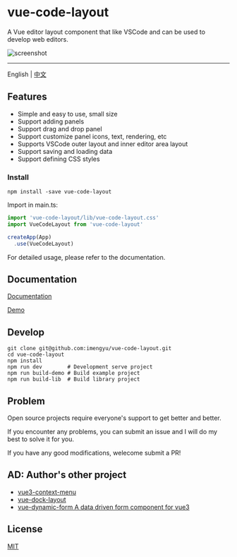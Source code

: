 
# vue-code-layout

A Vue editor layout component that like VSCode and can be used to develop web editors.

![screenshot](https://raw.githubusercontent.com/imengyu/vue-code-layout/master/screenshot/first.jpg)

---

English | [中文](./README.CN.md)

## Features

* Simple and easy to use, small size
* Support adding panels
* Support drag and drop panel
* Support customize panel icons, text, rendering, etc
* Supports VSCode outer layout and inner editor area layout
* Support saving and loading data
* Support defining CSS styles

### Install

```
npm install -save vue-code-layout
```

Import in main.ts:

```js
import 'vue-code-layout/lib/vue-code-layout.css'
import VueCodeLayout from 'vue-code-layout'

createApp(App)
  .use(VueCodeLayout)  

```

For detailed usage, please refer to the documentation.

## Documentation

[Documentation](https://imengyu.top/pages/vue-code-layout-docs/)

[Demo](https://imengyu.top/pages/vue-code-layout-demo/)

## Develop

```shell
git clone git@github.com:imengyu/vue-code-layout.git
cd vue-code-layout
npm install
npm run dev        # Development serve project
npm run build-demo # Build example project
npm run build-lib  # Build library project
```

## Problem

Open source projects require everyone's support to get better and better.

If you encounter any problems, you can submit an issue and I will do my best to solve it for you.

If you have any good modifications, welecome submit a PR!

## AD: Author's other project

* [vue3-context-menu](https://github.com/imengyu/vue3-context-menu)
* [vue-dock-layout](https://github.com/imengyu/vue-dock-layout)
* [vue-dynamic-form A data driven form component for vue3](https://github.com/imengyu/vue-dynamic-form)

## License

[MIT](./LICENSE)
